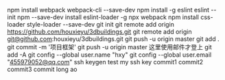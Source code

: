npm install webpack webpack-cli --save-dev
npm install -g eslint
eslint --init
npm --save-dev install eslint-loader -g
npx webpack
npm install css-loader style-loader --save-dev
git init
git remote add origin https://github.com/houxieyu/3dbuildings.git
git remote add origin git@github.com:houxieyu/3dbuildings.git
git push -u origin master
git add .
git commit -m '项目框架'
git push -u origin master
这里使用邮件才登上
git add -A
git config --global user.name "hxy"
git config --global user.email "455979052@qq.com"
ssh keygen 
test my ssh key
commit1
commit2
commit3
commit long ao